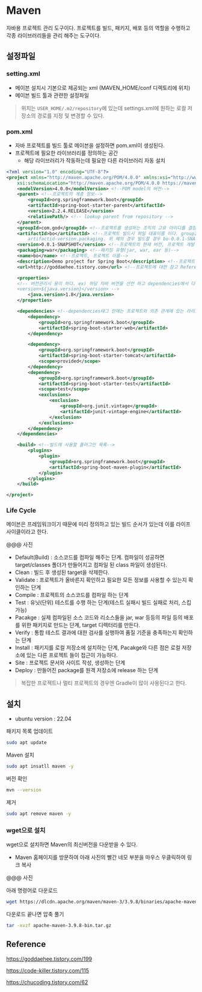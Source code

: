 # Maven

자바용 프로젝트 관리 도구이다. 프로젝트를 빌드, 패키지, 배포 등의 역할을 수행하고 각종 라이브러리들을 관리 해주는 도구이다.

## 설정파일

### setting.xml
- 메이븐 설치시 기본으로 제공되는 xml (MAVEN_HOME/conf 디렉토리에 위치)
- 메이븐 빌드 툴과 관련한 설정파일

> 위치는 `USER_HOME/.m2/repository`에 있는데 settings.xml에 원하는 로컬 저장소의 경로를 지정 및 변경할 수 있다.

### pom.xml
- 자바 프로젝트를 빌드 툴로 메이븐을 설정하면 pom.xml이 생성된다.
- 프로젝트에 필요한 라이브러리를 정의하는 공간
  - 해당 라이브러리가 작동하는데 필요한 다른 라이브러리 자동 설치

```xml
<?xml version="1.0" encoding="UTF-8"?>
<project xmlns="http://maven.apache.org/POM/4.0.0" xmlns:xsi="http://www.w3.org/2001/XMLSchema-instance"
	xsi:schemaLocation="http://maven.apache.org/POM/4.0.0 https://maven.apache.org/xsd/maven-4.0.0.xsd">
	<modelVersion>4.0.0</modelVersion> <!--POM model의 버전-->
	<parent> <!--프로젝트의 계층 정보-->
		<groupId>org.springframework.boot</groupId>
		<artifactId>spring-boot-starter-parent</artifactId>
		<version>2.2.4.RELEASE</version>
		<relativePath/> <!-- lookup parent from repository -->
	</parent>
	<groupId>com.god</groupId> <!--프로젝트를 생성하는 조직의 고유 아이디를 결정한다. 일반적으로 도메인 이름을 거꾸로 적는다.-->
	<artifactId>bo</artifactId> <!--프로젝트 빌드시 파일 대표이름 이다. groupId 내에서 유일해야 한다.Maven을 이용하여 빌드시 다음과 같은 규칙으로 파일이 생성 된다.
		artifactid-version.packaging. 위 예의 경우 빌드할 경우 bo-0.0.1-SNAPSHOT.war 파일이 생성된다.-->
	<version>0.0.1-SNAPSHOT</version> <!--프로젝트의 현재 버전, 프로젝트 개발 중일 때는 SNAPSHOT을 접미사로 사용-->
	<packaging>war</packaging> <!--패키징 유형(jar, war, ear 등)-->
	<name>bo</name> <!--프로젝트, 프로젝트 이름-->
	<description>Demo project for Spring Boot</description> <!--프로젝트에 대한 간략한 설명-->
	<url>http://goddaehee.tistory.com</url> <!--프로젝트에 대한 참고 Reference 사이트-->

	<properties>
	<!-- 버전관리시 용이 하다. ex) 하당 자바 버전을 선언 하고 dependencies에서 다음과 같이 활용 가능 하다.
	<version>${java.version}</version> -->
		<java.version>1.8</java.version>
	</properties>

	<dependencies> <!--dependencies태그 안에는 프로젝트와 의존 관계에 있는 라이브러리들을 관리 한다.-->
		<dependency>
			<groupId>org.springframework.boot</groupId>
			<artifactId>spring-boot-starter-web</artifactId>
		</dependency>

		<dependency>
			<groupId>org.springframework.boot</groupId>
			<artifactId>spring-boot-starter-tomcat</artifactId>
			<scope>provided</scope>
		</dependency>
		<dependency>
			<groupId>org.springframework.boot</groupId>
			<artifactId>spring-boot-starter-test</artifactId>
			<scope>test</scope>
			<exclusions>
				<exclusion>
					<groupId>org.junit.vintage</groupId>
					<artifactId>junit-vintage-engine</artifactId>
				</exclusion>
			</exclusions>
		</dependency>
	</dependencies>

	<build> <!--빌드에 사용할 플러그인 목록-->
		<plugins>
			<plugin>
				<groupId>org.springframework.boot</groupId>
				<artifactId>spring-boot-maven-plugin</artifactId>
			</plugin>
		</plugins>
	</build>

</project>
```

### Life Cycle

메이븐은 프레임워크이기 때문에 미리 정의하고 있는 빌드 순서가 있는데 이를 라이프 사이클이라고 한다.

@@@ 사진

- Default(Build) : 소스코드를 컴파일 해주는 단계. 컴파일이 성공하면 target/classes 폴더가 만들어지고 컴파일 된 class 파일이 생성된다.
- Clean : 빌드 후 생성된 target을 삭제한다.
- Validate : 프로젝트가 올바른지 확인하고 필요한 모든 정보를 사용할 수 있는지 확인하는 단계
- Compile : 프로젝트의 소스코드를 컴파일 하는 단계
- Test : 유닛(단위) 테스트를 수행 하는 단계(테스트 실패시 빌드 실패로 처리, 스킵 가능)
- Pacakge : 실제 컴파일된 소스 코드와 리소스들을 jar, war 등등의 파일 등의 배포를 위한 패키지로 만드는 단계, target 디렉터리를 만든다.
- Verify : 통합 테스트 결과에 대한 검사를 실행하여 품질 기준을 충족하는지 확인하는 단계
- Install : 패키지를 로컬 저장소에 설치하는 단계, Pacakge와 다른 점은 로컬 저장소에 있는 다른 프로젝트 들이 접근이 가능하다.
- Site : 프로젝트 문서와 사이트 작성, 생성하는 단계
- Deploy : 만들어진 package를 원격 저장소에 release 하는 단계

> 복잡한 프로젝트나 멀티 프로젝트의 경우엔 Gradle이 많이 사용된다고 한다.

## 설치

- ubuntu version : 22.04

패키지 목록 업데이트
```bash
sudo apt update
```
Maven 설치
```bash
sudo apt insatll maven -y
```
버전 확인
```bash
mvn --version
```
제거
```bash
sudo apt remove maven -y
```

### wget으로 설치

wget으로 설치하면 Maven의 최신버전을 다운받을 수 있다.

- Maven 홈페이지를 방문하여 아래 사진의 빨간 네모 부분을 마우스 우클릭하여 링크 복사

@@@ 사진

아래 명령어로 다운로드
```bash
wget https://dlcdn.apache.org/maven/maven-3/3.9.8/binaries/apache-maven-3.9.8-bin.tar.gz
```
다운로드 끝나면 압축 풀기
```bash
tar -xvzf apache-maven-3.9.8-bin.tar.gz
```


## Reference

https://goddaehee.tistory.com/199

https://code-killer.tistory.com/115

https://chucoding.tistory.com/62